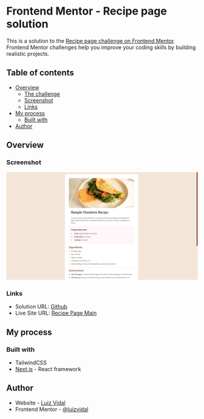 # Frontend Mentor - Recipe page solution

This is a solution to the [Recipe page challenge on Frontend Mentor](https://www.frontendmentor.io/challenges/recipe-page-KiTsR8QQKm). Frontend Mentor challenges help you improve your coding skills by building realistic projects. 

## Table of contents

- [Overview](#overview)
  - [The challenge](#the-challenge)
  - [Screenshot](#screenshot)
  - [Links](#links)
- [My process](#my-process)
  - [Built with](#built-with)
- [Author](#author)

## Overview

### Screenshot

![](./public/images/solution.png)

### Links

- Solution URL: [Github](https://github.com/luizvidal-frontendmentor/001-recipe-page)
- Live Site URL: [Recipe Page Main](https://luizvidal-frontendmentor.github.io/001-recipe-page)

## My process

### Built with

- TailwindCSS
- [Next.js](https://nextjs.org/) - React framework

## Author

- Website - [Luiz Vidal](https://www.luizvidal.com)
- Frontend Mentor - [@luizvidal](https://www.frontendmentor.io/profile/luizvidal)

